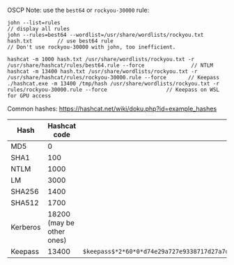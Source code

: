 
OSCP Note: use the `best64` or `rockyou-30000` rule:
```
john --list=rules                                                               // display all rules
john --rules=best64 --wordlist=/usr/share/wordlists/rockyou.txt hash.txt        // use best64 rule
// Don't use rockyou-30000 with john, too inefficient.

hashcat -m 1000 hash.txt /usr/share/wordlists/rockyou.txt -r /usr/share/hashcat/rules/best64.rule --force               // NTLM
hashcat -m 13400 hash.txt /usr/share/wordlists/rockyou.txt -r /usr/share/hashcat/rules/rockyou-30000.rule --force       // Keepass
./hashcat.exe -m 13400 /tmp/hash /usr/share/wordlists/rockyou.txt -r rules/rockyou-30000.rule --force                   // Keepass on WSL for GPU access
```

Common hashes:
https://hashcat.net/wiki/doku.php?id=example_hashes

| Hash     | Hashcat code              | Example                                                                                                                                                                                                                                                                                                                 |
| -------- | ------------------------- | ----------------------------------------------------------------------------------------------------------------------------------------------------------------------------------------------------------------------------------------------------------------------------------------------------------------------- |
| MD5      | 0                         |                                                                                                                                                                                                                                                                                                                         |
| SHA1     | 100                       |                                                                                                                                                                                                                                                                                                                         |
| NTLM     | 1000                      |                                                                                                                                                                                                                                                                                                                         |
| LM       | 3000                      |                                                                                                                                                                                                                                                                                                                         |
| SHA256   | 1400                      |                                                                                                                                                                                                                                                                                                                         |
| SHA512   | 1700                      |                                                                                                                                                                                                                                                                                                                         |
| Kerberos | 18200 (may be other ones) |                                                                                                                                                                                                                                                                                                                         |
| Keepass  | 13400                     | `$keepass$*2*60*0*d74e29a727e9338717d27a7d457ba3486d20dec73a9db1a7fbc7a068c9aec6bd*04b0bfd787898d8dcd4d463ee768e55337ff001ddfac98c961219d942fb0cfba*5273cc73b9584fbd843d1ee309d2ba47*1dcad0a3e50f684510c5ab14e1eecbb63671acae14a77eff9aa319b63d71ddb9*17c3ebc9c4c3535689cb9cb501284203b7c66b0ae2fbf0c2763ee920277496c1` |
